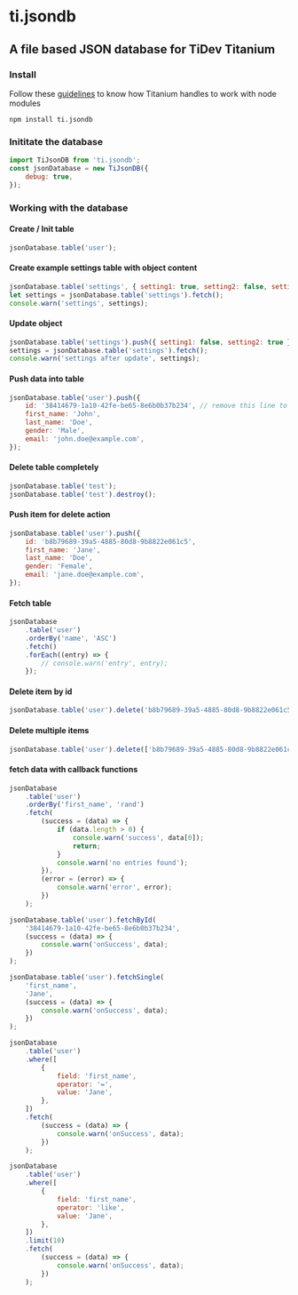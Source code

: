 # ti.jsondb

## A file based JSON database for TiDev Titanium

### Install

Follow these [guidelines](https://titaniumsdk.com/guide/Titanium_SDK/Titanium_SDK_Guide/Best_Practices_and_Recommendations/CommonJS_Modules_in_Titanium.html#node-js-support) to know how Titanium handles to work with node modules

    npm install ti.jsondb

### Inititate the database

```javascript
import TiJsonDB from 'ti.jsondb';
const jsonDatabase = new TiJsonDB({
    debug: true,
});
```

### Working with the database

#### Create / Init table

```javascript
jsonDatabase.table('user');
```

#### Create example settings table with object content

```javascript
jsonDatabase.table('settings', { setting1: true, setting2: false, setting3: 'test' });
let settings = jsonDatabase.table('settings').fetch();
console.warn('settings', settings);
```

#### Update object

```javascript
jsonDatabase.table('settings').push({ setting1: false, setting2: true });
settings = jsonDatabase.table('settings').fetch();
console.warn('settings after update', settings);
```

#### Push data into table

```javascript
jsonDatabase.table('user').push({
    id: '38414679-1a10-42fe-be65-8e6b0b37b234', // remove this line to make a new entry
    first_name: 'John',
    last_name: 'Doe',
    gender: 'Male',
    email: 'john.doe@example.com',
});
```

#### Delete table completely

```javascript
jsonDatabase.table('test');
jsonDatabase.table('test').destroy();
```

#### Push item for delete action

```javascript
jsonDatabase.table('user').push({
    id: 'b8b79689-39a5-4885-80d8-9b8822e061c5',
    first_name: 'Jane',
    last_name: 'Doe',
    gender: 'Female',
    email: 'jane.doe@example.com',
});
```

#### Fetch table

```javascript
jsonDatabase
    .table('user')
    .orderBy('name', 'ASC')
    .fetch()
    .forEach((entry) => {
        // console.warn('entry', entry);
    });
```

#### Delete item by id

```javascript
jsonDatabase.table('user').delete('b8b79689-39a5-4885-80d8-9b8822e061c5');
```

#### Delete multiple items

```javascript
jsonDatabase.table('user').delete(['b8b79689-39a5-4885-80d8-9b8822e061c5', 'd6c52967-9654-4152-80f8-8fbc5a1e33d6']);
```

#### fetch data with callback functions

```javascript
jsonDatabase
    .table('user')
    .orderBy('first_name', 'rand')
    .fetch(
        (success = (data) => {
            if (data.length > 0) {
                console.warn('success', data[0]);
                return;
            }
            console.warn('no entries found');
        }),
        (error = (error) => {
            console.warn('error', error);
        })
    );
```

```javascript
jsonDatabase.table('user').fetchById(
    '38414679-1a10-42fe-be65-8e6b0b37b234',
    (success = (data) => {
        console.warn('onSuccess', data);
    })
);
```

```javascript
jsonDatabase.table('user').fetchSingle(
    'first_name',
    'Jane',
    (success = (data) => {
        console.warn('onSuccess', data);
    })
);
```

```javascript
jsonDatabase
    .table('user')
    .where([
        {
            field: 'first_name',
            operator: '=',
            value: 'Jane',
        },
    ])
    .fetch(
        (success = (data) => {
            console.warn('onSuccess', data);
        })
    );
```

```javascript
jsonDatabase
    .table('user')
    .where([
        {
            field: 'first_name',
            operator: 'like',
            value: 'Jane',
        },
    ])
    .limit(10)
    .fetch(
        (success = (data) => {
            console.warn('onSuccess', data);
        })
    );
```
